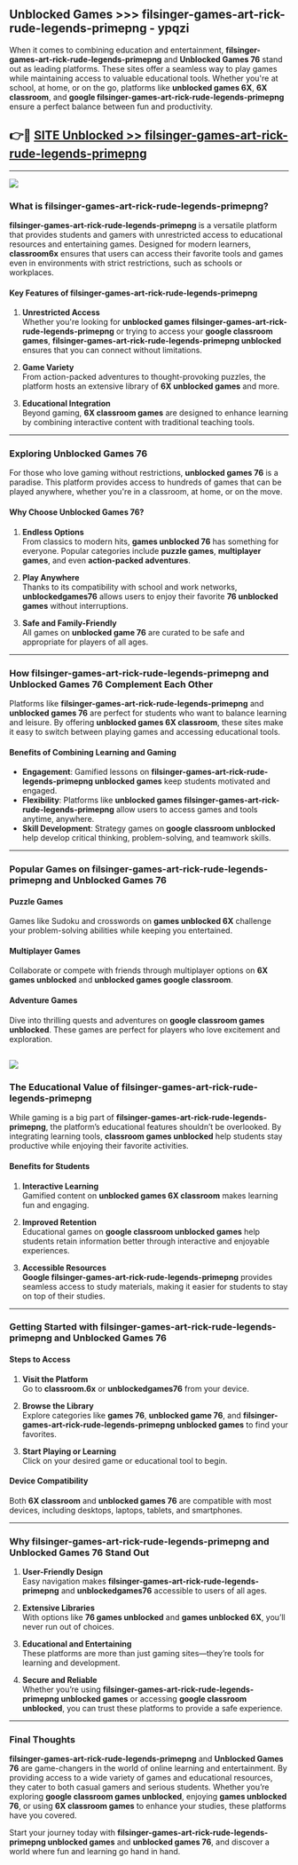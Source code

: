 ## Unblocked Games >>> filsinger-games-art-rick-rude-legends-primepng - ypqzi 

When it comes to combining education and entertainment, **filsinger-games-art-rick-rude-legends-primepng** and **Unblocked Games 76** stand out as leading platforms. These sites offer a seamless way to play games while maintaining access to valuable educational tools. Whether you're at school, at home, or on the go, platforms like **unblocked games 6X**, **6X classroom**, and **google filsinger-games-art-rick-rude-legends-primepng** ensure a perfect balance between fun and productivity.
## 👉🔴 [SITE Unblocked >> filsinger-games-art-rick-rude-legends-primepng](http://premium.freeplayer.one?title=filsinger-games-art-rick-rude-legends-primepng&ref=22JU)
---
<a href="http://premium.freeplayer.one?title=filsinger-games-art-rick-rude-legends-primepng&ref=22JU/"><img src="https://github.com/user-attachments/assets/438f12ca-57a4-47a3-8ead-c64da593a1e5"/></a>
### What is filsinger-games-art-rick-rude-legends-primepng?  

**filsinger-games-art-rick-rude-legends-primepng** is a versatile platform that provides students and gamers with unrestricted access to educational resources and entertaining games. Designed for modern learners, **classroom6x** ensures that users can access their favorite tools and games even in environments with strict restrictions, such as schools or workplaces.  

#### Key Features of filsinger-games-art-rick-rude-legends-primepng  

1. **Unrestricted Access**  
   Whether you're looking for **unblocked games filsinger-games-art-rick-rude-legends-primepng** or trying to access your **google classroom games**, **filsinger-games-art-rick-rude-legends-primepng unblocked** ensures that you can connect without limitations.  

2. **Game Variety**  
   From action-packed adventures to thought-provoking puzzles, the platform hosts an extensive library of **6X unblocked games** and more.  

3. **Educational Integration**  
   Beyond gaming, **6X classroom games** are designed to enhance learning by combining interactive content with traditional teaching tools.  



---

### Exploring Unblocked Games 76  

For those who love gaming without restrictions, **unblocked games 76** is a paradise. This platform provides access to hundreds of games that can be played anywhere, whether you're in a classroom, at home, or on the move.  

#### Why Choose Unblocked Games 76?  

1. **Endless Options**  
   From classics to modern hits, **games unblocked 76** has something for everyone. Popular categories include **puzzle games**, **multiplayer games**, and even **action-packed adventures**.  

2. **Play Anywhere**  
   Thanks to its compatibility with school and work networks, **unblockedgames76** allows users to enjoy their favorite **76 unblocked games** without interruptions.  

3. **Safe and Family-Friendly**  
   All games on **unblocked game 76** are curated to be safe and appropriate for players of all ages.  

---

### How filsinger-games-art-rick-rude-legends-primepng and Unblocked Games 76 Complement Each Other  

Platforms like **filsinger-games-art-rick-rude-legends-primepng** and **unblocked games 76** are perfect for students who want to balance learning and leisure. By offering **unblocked games 6X classroom**, these sites make it easy to switch between playing games and accessing educational tools.  

#### Benefits of Combining Learning and Gaming  

- **Engagement**: Gamified lessons on **filsinger-games-art-rick-rude-legends-primepng unblocked games** keep students motivated and engaged.  
- **Flexibility**: Platforms like **unblocked games filsinger-games-art-rick-rude-legends-primepng** allow users to access games and tools anytime, anywhere.  
- **Skill Development**: Strategy games on **google classroom unblocked** help develop critical thinking, problem-solving, and teamwork skills.  

---

### Popular Games on filsinger-games-art-rick-rude-legends-primepng and Unblocked Games 76  

#### Puzzle Games  

Games like Sudoku and crosswords on **games unblocked 6X** challenge your problem-solving abilities while keeping you entertained.  

#### Multiplayer Games  

Collaborate or compete with friends through multiplayer options on **6X games unblocked** and **unblocked games google classroom**.  

#### Adventure Games  

Dive into thrilling quests and adventures on **google classroom games unblocked**. These games are perfect for players who love excitement and exploration.  

<a href="http://download.freeplayer.one?title=filsinger-games-art-rick-rude-legends-primepng&ref=23D/"><img src="https://github.com/user-attachments/assets/fe0c3e91-c8e1-489c-acf0-e2f614c12fb8"/></a>
---

### The Educational Value of filsinger-games-art-rick-rude-legends-primepng  

While gaming is a big part of **filsinger-games-art-rick-rude-legends-primepng**, the platform’s educational features shouldn’t be overlooked. By integrating learning tools, **classroom games unblocked** help students stay productive while enjoying their favorite activities.  

#### Benefits for Students  

1. **Interactive Learning**  
   Gamified content on **unblocked games 6X classroom** makes learning fun and engaging.  

2. **Improved Retention**  
   Educational games on **google classroom unblocked games** help students retain information better through interactive and enjoyable experiences.  

3. **Accessible Resources**  
   **Google filsinger-games-art-rick-rude-legends-primepng** provides seamless access to study materials, making it easier for students to stay on top of their studies.  

---

### Getting Started with filsinger-games-art-rick-rude-legends-primepng and Unblocked Games 76  

#### Steps to Access  

1. **Visit the Platform**  
   Go to **classroom.6x** or **unblockedgames76** from your device.  

2. **Browse the Library**  
   Explore categories like **games 76**, **unblocked game 76**, and **filsinger-games-art-rick-rude-legends-primepng unblocked games** to find your favorites.  

3. **Start Playing or Learning**  
   Click on your desired game or educational tool to begin.  

#### Device Compatibility  

Both **6X classroom** and **unblocked games 76** are compatible with most devices, including desktops, laptops, tablets, and smartphones.  

---

### Why filsinger-games-art-rick-rude-legends-primepng and Unblocked Games 76 Stand Out  

1. **User-Friendly Design**  
   Easy navigation makes **filsinger-games-art-rick-rude-legends-primepng** and **unblockedgames76** accessible to users of all ages.  

2. **Extensive Libraries**  
   With options like **76 games unblocked** and **games unblocked 6X**, you’ll never run out of choices.  

3. **Educational and Entertaining**  
   These platforms are more than just gaming sites—they’re tools for learning and development.  

4. **Secure and Reliable**  
   Whether you’re using **filsinger-games-art-rick-rude-legends-primepng unblocked games** or accessing **google classroom unblocked**, you can trust these platforms to provide a safe experience.  

---

### Final Thoughts  

**filsinger-games-art-rick-rude-legends-primepng** and **Unblocked Games 76** are game-changers in the world of online learning and entertainment. By providing access to a wide variety of games and educational resources, they cater to both casual gamers and serious students. Whether you’re exploring **google classroom games unblocked**, enjoying **games unblocked 76**, or using **6X classroom games** to enhance your studies, these platforms have you covered.  

Start your journey today with **filsinger-games-art-rick-rude-legends-primepng unblocked games** and **unblocked games 76**, and discover a world where fun and learning go hand in hand.  